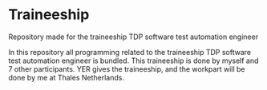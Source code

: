 # Traineeship
Repository made for the traineeship TDP software test automation engineer

In this repository all programming related to the traineeship TDP software test automation engineer is bundled. This traineeship is done by myself and 7 other participants. YER gives the traineeship, and the workpart will be done by me at Thales Netherlands.
